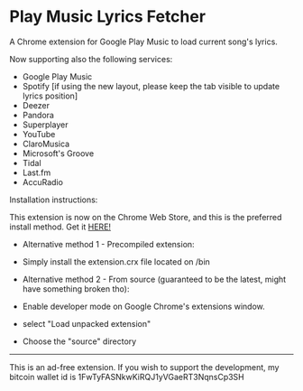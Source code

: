 # Play Music Lyrics Fetcher
A Chrome extension for Google Play Music to load current song's lyrics.

Now supporting also the following services:
  - Google Play Music
  - Spotify [if using the new layout, please keep the tab visible to update lyrics position]
  - Deezer
  - Pandora
  - Superplayer
  - YouTube
  - ClaroMusica
  - Microsoft's Groove
  - Tidal
  - Last.fm
  - AccuRadio



Installation instructions:

This extension is now on the Chrome Web Store, and this is the preferred install method. Get it [HERE!](https://chrome.google.com/webstore/detail/play-music-lyrics-fetcher/phnnoaooookpaffnminadcajmghibbbc)


- Alternative method 1 - Precompiled extension:
 - Simply install the extension.crx file located on /bin

- Alternative method 2 - From source (guaranteed to be the latest, might have something broken tho):
 - Enable developer mode on Google Chrome's extensions window.
 - select "Load unpacked extension"
 - Choose the "source" directory

---
This is an ad-free extension. If you wish to support the development, my bitcoin wallet id is 1FwTyFASNkwKiRQJ1yVGaeRT3NqnsCp3SH
